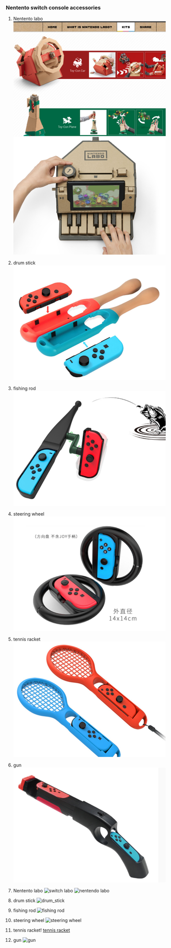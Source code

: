 ### Nentento switch console accessories
1. Nentento labo
![switch_labo.jpg](/images/switch_labo.png)
![nentendo_labo.jpg](/images/nentendo_labo.jpg)
1. drum stick
![drum_stick](../images/drum_stick.png)
1. fishing rod
![fishing_rod](../images/fishing_rod.png)
1. steering wheel
![steering_wheel](../images/steering_wheel.png)
1. tennis racket
![tennis_racket](../images/tennis_racket.png)
1. gun
![gun](../images/gun.png)


1. Nentento labo
![switch labo](7386)
![nentendo labo](7384)
1. drum stick
![drum_stick](7381)
1. fishing rod
![fishing rod](7382)
1. steering wheel
![steering wheel](7385)
1. tennis racket!
[tennis racket](7387)
1. gun
![gun](7383)
